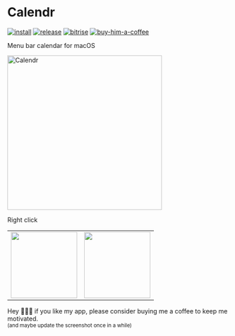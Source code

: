 # Calendr
[![install](https://img.shields.io/badge/%F0%9F%93%A5-gray?label=install)](https://github.com/pakerwreah/Calendr/issues/139)
[![release](https://img.shields.io/github/v/release/pakerwreah/Calendr)](https://github.com/pakerwreah/Calendr/releases/latest)
[![bitrise](https://img.shields.io/bitrise/9fa2e96dc9458fbb?label=Unit%20Tests&logo=bitrise&token=iAJgn0FMJzmMP4ALCi0KdQ)](https://app.bitrise.io/app/9fa2e96dc9458fbb)
[![buy-him-a-coffee](https://img.shields.io/badge/Buy_Me_a_Coffee-ffdd00?logo=buy-me-a-coffee&logoColor=black)](https://buymeacoffee.com/pakerwreah)

Menu bar calendar for macOS

<img width="350" src="resources/screenshot.png" title="Calendr" />

Right click
<table>
<tr>
  <td valign='top'>
  <img width=150 src='https://github.com/pakerwreah/Calendr/assets/803954/8b3ebb0f-52ad-461c-91c3-7b4d2646712e' />
  </td>
  <td valign='top'>
  <img width=150 src='https://github.com/pakerwreah/Calendr/assets/803954/8e8d342d-9be5-4bad-b741-875cc407ec1a' />
  </td>
</tr>
</table>

Hey 🙋🏻‍♂️ if you like my app, please consider buying me a coffee to keep me motivated.<br>
<sub>(and maybe update the screenshot once in a while)</sub>
